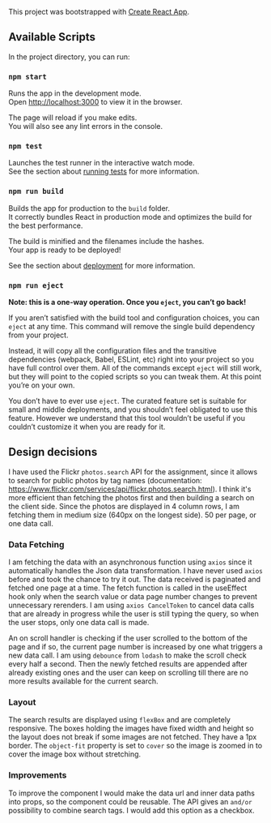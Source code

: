 This project was bootstrapped with [Create React App](https://github.com/facebook/create-react-app).

## Available Scripts

In the project directory, you can run:

### `npm start`

Runs the app in the development mode.<br />
Open [http://localhost:3000](http://localhost:3000) to view it in the browser.

The page will reload if you make edits.<br />
You will also see any lint errors in the console.

### `npm test`

Launches the test runner in the interactive watch mode.<br />
See the section about [running tests](https://facebook.github.io/create-react-app/docs/running-tests) for more information.

### `npm run build`

Builds the app for production to the `build` folder.<br />
It correctly bundles React in production mode and optimizes the build for the best performance.

The build is minified and the filenames include the hashes.<br />
Your app is ready to be deployed!

See the section about [deployment](https://facebook.github.io/create-react-app/docs/deployment) for more information.

### `npm run eject`

**Note: this is a one-way operation. Once you `eject`, you can’t go back!**

If you aren’t satisfied with the build tool and configuration choices, you can `eject` at any time. This command will remove the single build dependency from your project.

Instead, it will copy all the configuration files and the transitive dependencies (webpack, Babel, ESLint, etc) right into your project so you have full control over them. All of the commands except `eject` will still work, but they will point to the copied scripts so you can tweak them. At this point you’re on your own.

You don’t have to ever use `eject`. The curated feature set is suitable for small and middle deployments, and you shouldn’t feel obligated to use this feature. However we understand that this tool wouldn’t be useful if you couldn’t customize it when you are ready for it.

## Design decisions

I have used the Flickr `photos.search` API for the assignment, since it allows to search for public photos by tag names (documentation: https://www.flickr.com/services/api/flickr.photos.search.html). I think it's more efficient than fetching the photos first and then building a search on the client side. Since the photos are displayed in 4 column rows, I am fetching them in medium size (640px on the longest side). 50 per page, or one data call.

### Data Fetching

I am fetching the data with an asynchronous function using `axios` since it automatically handles the Json data transformation. I have never used `axios` before and took the chance to try it out. The data received is paginated and fetched one page at a time. The fetch function is called in the useEffect hook only when the search value or data page number changes to prevent unnecessary rerenders. I am using `axios CancelToken` to cancel data calls that are already in progress while the user is still typing the query, so when the user stops, only one data call is made.

An on scroll handler is checking if the user scrolled to the bottom of the page and if so, the current page number is increased by one what triggers a new data call. I am using `debounce` from `lodash` to make the scroll check every half a second. Then the newly fetched results are appended after already existing ones and the user can keep on scrolling till there are no more results available for the current search.

### Layout

The search results are displayed using `flexBox` and are completely responsive. The boxes holding the images have fixed width and height so the layout does not break if some images are not fetched. They have a 1px border. The `object-fit` property is set to `cover` so the image is zoomed in to cover the image box without stretching.

### Improvements

To improve the component I would make the data url and inner data paths into props, so the component could be reusable. The API gives an `and/or` possibility to combine search tags. I would add this option as a checkbox.
